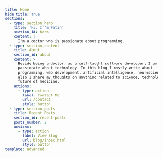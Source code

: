 ```yaml
---
title: Home
hide_title: true
sections:
  - type: section_hero
    title: 'Hi, I''m Fatih'
    section_id: hero
    content: |
      I'm a doctor who is passionate about programming.
  - type: section_content
    title: About
    section_id: about
    content: >
      Beside being a doctor, as a self-taught software developer, I am very
      passionate about technology. In this blog I mostly write about
      programming, web development, artificial intelligence, neuroscience and
      also I share my thoughts on anything related to science, technology and
      future of medicine.
    actions:
      - type: action
        label: Contact Me
        url: /contact
        style: button
  - type: section_posts
    title: Recent Posts
    section_id: recent-posts
    posts_number: 2
    actions:
      - type: action
        label: View Blog
        url: blog/index.html
        style: button
template: advanced
---
```

